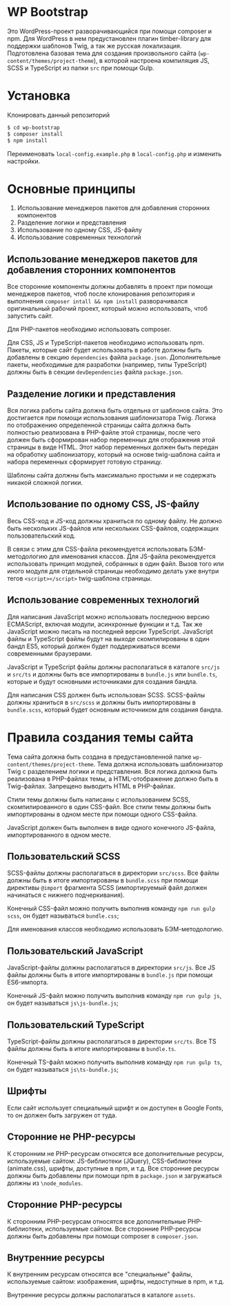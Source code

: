 # WP Bootstrap
Это WordPress-проект разворачивающийся при помощи composer и npm.
Для WordPress в нем предустановлен плагин timber-library для поддержки шаблонов
Twig, а так же русская локализация. Подготовлена базовая тема для создания 
произвольного сайта (`wp-content/themes/project-theme`), в которой настроена
компиляция JS, SCSS и TypeScript из папки `src` при помощи Gulp.

# Установка
Клонировать данный репозиторий
```sh
$ cd wp-bootstrap
$ composer install
$ npm install
```
Переименовать `local-config.example.php` в `local-config.php` и изменить 
настройки.

# Основные принципы
1. Использование менеджеров пакетов для добавления сторонних компонентов
2. Разделение логики и представления
3. Использование по одному CSS, JS-файлу
4. Использование современных технологий

## Использование менеджеров пакетов для добавления сторонних компонентов
Все сторонние компоненты должны добавлять в проект при помощи менеджеров пакетов,
чтоб после клонирования репозитория и выполнения `composer intall && npm install`
разворачивался оригинальный рабочий проект, который можно использовать, чтоб запустить
сайт.

Для PHP-пакетов необходимо использовать composer. 

Для CSS, JS и TypeScript-пакетов необходимо использовать npm. Пакеты, которые сайт
будет использовать в работе должны быть добавлены в секцию `dependencies` файла 
`package.json`. Дополнительные пакеты, необходимые для разработки (например, типы TypeScript)
должны быть в секции `devDependencies` файла `package.json`.

## Разделение логики и представления
Вся логика работы сайта должна быть отдельна от шаблонов сайта. Это достигается при
помощи использования шаблонизатора Twig. Логика по отображению определенной страницы
сайта должна быть полностью реализована в PHP-файле этой страницы, после чего должен
быть сформирован набор переменных для отображения этой страницы в виде HTML. Этот
набор переменных должен быть передан на обработку шаблонизатору, который на основе
twig-шаблона сайта и набора переменных сформирует готовую страницу.

Шаблоны сайта должны быть максимально простыми и не содержать никакой сложной логики.

## Использование по одному CSS, JS-файлу
Весь CSS-код и JS-код должны храниться по одному файлу. Не должно быть нескольких JS-файлов
или нескольких CSS-файлов, содержащих пользовательский код.

В связи с этим для CSS-файла рекомендуется использовать БЭМ-методологию для именования классов.
Для JS-файла рекомендуется использовать принцип модулей, собранных в один файл. Вызов того или иного
модуля для отдельной страницы необходимо делать уже внутри тегов `<script></script>` twig-шаблона страницы.

## Использование современных технологий
Для написания JavaScript можно использовать последнюю версию ECMAScript, включая модули,
асинхронные функции и т.д. Так же JavaScript можно писать на последней версии TypeScript.
JavaScript файлы и TypeScript файлы будут на выходе скомпилированы в один бандл ES5,
который должен будет поддерживаться всеми современными браузерами.

JavaScript и TypeScript файлы должны располагаться в каталоге `src/js` и `src/ts` и должны
быть все импортированы в `bundle.js` или `bundle.ts`, которые и будут основными источниками для
создания бандла.

Для написания CSS должен быть использован SCSS. SCSS-файлы должны храниться в `src/scss` и
должны быть импортированы в `bundle.scss`, который будет основным источником для создания
бандла.

# Правила создания темы сайта
Тема сайта должна быть создана в предустановленной папке 
`wp-content/themes/project-theme`. Тема должна использовать шаблонизатор Twig
с разделением логики и представления. Вся логика должна быть реализована в 
PHP-файлах темы, а HTML-отображение должно быть в Twig-файлах. Запрещено 
выводить HTML в PHP-файлах.

Стили темы должны быть написаны с использованием SCSS, скомпилированного в один
CSS-файл. Все стили темы должны быть импортированы в одном месте при помощи одного
CSS-файла.

JavaScript должен быть выполнен в виде одного конечного JS-файла, импортированного
в одном месте.

## Пользовательский SCSS
SCSS-файлы должны располагаться в директории `src/scss`. Все файлы должны быть
в итоге импортированы в `bundle.scss` при помощи директивы `@import` фрагмента SCSS
(импортируемый файл должен начинаться с нижнего подчеркивания).

Конечный CSS-файл можно получить выполнив команду `npm run gulp scss`, он будет называться
`bundle.css`;

Для именования классов необходимо использовать БЭМ-методологию.

## Пользовательский JavaScript
JavaScript-файлы должны располагаться в директории `src/js`. Все JS файлы должны быть в итоге
импортированы в `bundle.js` при помощи ES6-импорта.

Конечный JS-файл можно получить выполнив команду `npm run gulp js`, он будет называться
`js\js-bundle.js`;

## Пользовательский TypeScript
TypeScript-файлы должны располагаться в директории `src/ts`. Все TS файлы 
должны быть в итоге импортированы в `bundle.ts`.

Конечный TS-файл можно получить выполнив команду `npm run gulp ts`, он будет называться
`js\ts-bundle.js`;

## Шрифты
Если сайт использует специальный шрифт и он доступен в Google Fonts, то он должен
быть загружен от туда.

## Сторонние не PHP-ресурсы
К сторонним не PHP-ресурсам относятся все дополнительные ресурсы, используемые сайтом:
JS-библиотеки (JQuery), CSS-библиотеки (animate.css), шрифты, доступные в npm, и т.д.
Все сторонние ресурсы должны быть добавлены при помощи npm в `package.json` 
и загружаться должны из `\node_modules`.

## Сторонние PHP-ресурсы
К сторонним PHP-ресурсам относятся все дополнительные PHP-библиотеки, используемые
сайтом. Все сторонние PHP-ресурсы должны быть добавлены при помощи composer
в `composer.json`.

## Внутренние ресурсы
К внутренним ресурсам относятся все "специальные" файлы, используемые сайтом:
изображения, шрифты, недоступные в npm, и т.д.

Внутренние ресурсы должны располагаться в каталоге `assets`.
